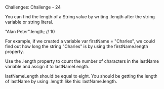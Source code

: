 Challenges: Challenge - 24

You can find the length of a String value by writing .length after the string variable or string literal.

"Alan Peter".length; // 10

For example, if we created a variable var firstName = "Charles", we could find out how long the string "Charles" is by using the firstName.length property.


Use the .length property to count the number of characters in the lastName variable and assign it to lastNameLength.


lastNameLength should be equal to eight.
You should be getting the length of lastName by using .length like this: lastName.length.